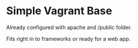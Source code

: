 Simple Vagrant Base
=========
Already configured with apache and /public folder.

Fits right in to frameworks or ready for a web app.
